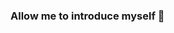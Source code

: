 ### Allow me to introduce myself 👋

<!--
**wojcidag/wojcidag** is a ✨ _special_ ✨ repository because its `README.md` (this file) appears on your GitHub profile.

Here are some ideas to get you started:

- 🔭 I’m currently working on CMP4296.
- 🌱 I’m currently learning about programing using python.
- 👯 I’m looking to collaborate on a python project for my personal assistant. 
- 🤔 I’m looking for help with basic programming.
- 💬 Ask me about almost anything.
- 📫 How to reach me: dagomir@dagomirwojcik.com
- 😄 Pronouns: he/him
- ⚡ Fun fact: After reading all of this, you still don't know much about me.
-->
